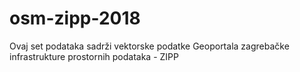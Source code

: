 # osm-zipp-2018
Ovaj set podataka sadrži vektorske podatke Geoportala zagrebačke infrastrukture prostornih podataka - ZIPP
